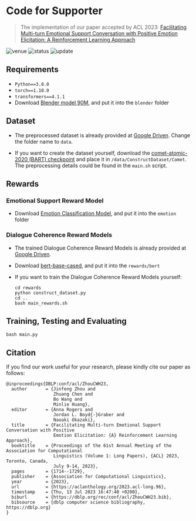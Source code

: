 
# Code for Supporter

> The implementation of our paper accepted by ACL 2023: [Facilitating Multi-turn Emotional Support Conversation with Positive Emotion Elicitation: A Reinforcement Learning Approach](https://aclanthology.org/2023.acl-long.96.pdf)

<img src="https://img.shields.io/badge/Venue-ACL--23-278ea5" alt="venue"/> <img src="https://img.shields.io/badge/Status-Accepted-success" alt="status"/>  <img src="https://img.shields.io/badge/Last%20Updated-2022--12-2D333B" alt="update"/>

## Requirements

- `Python==3.8.0`
- `torch==1.10.0`
- `transformers==4.1.1`
- Download [Blender model 90M](https://huggingface.co/facebook/blenderbot_small-90M), and put it into the `blender` folder

## Dataset

- The preprocessed dataset is already provided at [Google Driven](https://drive.google.com/file/d/1JpR37D_IHt_FYwY49pI-Q4SO7bjXQ6iG/view?usp=sharing). Change the folder name to `data`.

- If you want to create the dataset yourself, download the [comet-atomic-2020 (BART) checkpoint](https://github.com/allenai/comet-atomic-2020) and place it in `/data/ConstructDataset/Comet`. The preprocessing details could be found in the `main.sh` script.

## Rewards

### Emotional Support Reward Model
- Download [Emotion Classification Model](https://huggingface.co/j-hartmann/emotion-english-distilroberta-base), and put it into the `emotion` folder

### Dialogue Coherence Reward Models

- The trained Dialogue Coherence Reward Models is already provided at [Google Driven](https://drive.google.com/file/d/1JpR37D_IHt_FYwY49pI-Q4SO7bjXQ6iG/view?usp=sharing).
- Download [bert-base-cased](https://huggingface.co/bert-base-cased), and put it into the `rewards/bert`

- If you want to train the Dialogue Coherence Reward Models yourself:
  ```
  cd rewards
  python construct_dataset.py
  cd ..
  bash main_rewards.sh
  ```

## Training, Testing and Evaluating

```
bash main.py
```

## Citation
If you find our work useful for your research, please kindly cite our paper as follows:
```
@inproceedings{DBLP:conf/acl/ZhouCWH23,
  author       = {Jinfeng Zhou and
                  Zhuang Chen and
                  Bo Wang and
                  Minlie Huang},
  editor       = {Anna Rogers and
                  Jordan L. Boyd{-}Graber and
                  Naoaki Okazaki},
  title        = {Facilitating Multi-turn Emotional Support Conversation with Positive
                  Emotion Elicitation: {A} Reinforcement Learning Approach},
  booktitle    = {Proceedings of the 61st Annual Meeting of the Association for Computational
                  Linguistics (Volume 1: Long Papers), {ACL} 2023, Toronto, Canada,
                  July 9-14, 2023},
  pages        = {1714--1729},
  publisher    = {Association for Computational Linguistics},
  year         = {2023},
  url          = {https://aclanthology.org/2023.acl-long.96},
  timestamp    = {Thu, 13 Jul 2023 16:47:40 +0200},
  biburl       = {https://dblp.org/rec/conf/acl/ZhouCWH23.bib},
  bibsource    = {dblp computer science bibliography, https://dblp.org}
}
```
